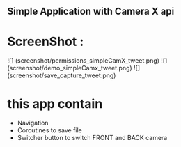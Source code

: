 ## Simple Application with Camera X api 

# ScreenShot : 
![] (screenshot/permissions_simpleCamX_tweet.png)
![] (screenshot/demo_simpleCamx_tweet.png)
![] (screenshot/save_capture_tweet.png)
# this app contain 
- Navigation 
- Coroutines to save file 
- Switcher button to switch FRONT and BACK camera 

